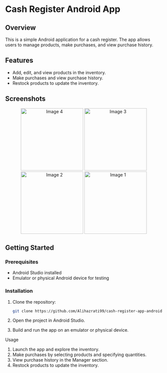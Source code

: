 # Cash Register Android App

## Overview

This is a simple Android application for a cash register. The app allows users to manage products, make purchases, and view purchase history.

## Features

- Add, edit, and view products in the inventory.
- Make purchases and view purchase history.
- Restock products to update the inventory.

## Screenshots

<p align="center">
  <img src="https://github.com/Alihazrati99/cash-register-app-android/assets/156400087/6e398544-f5ed-4990-be81-5078b9c9f63d" width="200" alt="Image 4">
  <img src="https://github.com/Alihazrati99/cash-register-app-android/assets/156400087/07d5bb88-cff5-4e71-b0fe-77a6409f07b8" width="200" alt="Image 3">
  <img src="https://github.com/Alihazrati99/cash-register-app-android/assets/156400087/024f7272-ed81-47d1-a2c5-f54a5268845f" width="200" alt="Image 2">
  <img src="https://github.com/Alihazrati99/cash-register-app-android/assets/156400087/c13ac227-b7f5-446a-984f-d0870097e8de" width="200" alt="Image 1">
</p>

## Getting Started

### Prerequisites

- Android Studio installed
- Emulator or physical Android device for testing

### Installation

1. Clone the repository:

   ```bash
   git clone https://github.com/Alihazrati99/cash-register-app-android.git

1. Open the project in Android Studio.
2. Build and run the app on an emulator or physical device.

Usage
1. Launch the app and explore the inventory.
2. Make purchases by selecting products and specifying quantities.
3. View purchase history in the Manager section.
4. Restock products to update the inventory.



